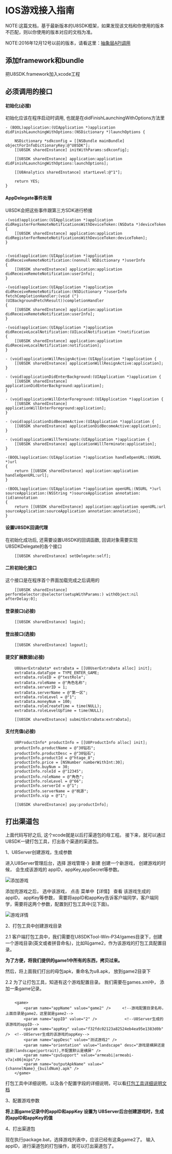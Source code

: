 IOS游戏接入指南
======

NOTE:这篇文档，基于最新版本的U8SDK框架，如果发现该文档和你使用的版本不匹配，则以你使用的版本对应的文档为准。

NOTE:2016年12月12号以前的版本，请看这里：[抽象层API调用](quickstart.md)

添加framework和bundle
-------

把U8SDK.framework加入xcode工程

必须调用的接口
-------

#### 初始化(必接)

初始化应该在程序启动时调用, 也就是在didFinishLaunchingWithOptions方法里

```
- (BOOL)application:(UIApplication *)application didFinishLaunchingWithOptions:(NSDictionary *)launchOptions {

    NSDictionary *sdkconfig = [[NSBundle mainBundle] objectForInfoDictionaryKey:@"U8SDK"];
    [[U8SDK sharedInstance] initWithParams:sdkconfig];
    
    [[U8SDK sharedInstance] application:application didFinishLaunchingWithOptions:launchOptions];
    
    [[U8Analytics sharedInstance] startLevel:@"1"];
    
    return YES;
}
```

#### AppDelegate事件处理

U8SDK会把这些事件跟第三方SDK进行桥接
```
-(void)application:(UIApplication *)application didRegisterForRemoteNotificationsWithDeviceToken:(NSData *)deviceToken
{
    [[U8SDK sharedInstance] application:application didRegisterForRemoteNotificationsWithDeviceToken:deviceToken];
}


-(void)application:(UIApplication *)application didReceiveRemoteNotification:(nonnull NSDictionary *)userInfo
{
    [[U8SDK sharedInstance] application:application didReceiveRemoteNotification:userInfo];
}

-(void)application:(UIApplication *)application didReceiveRemoteNotification:(NSDictionary *)userInfo fetchCompletionHandler:(void (^)(UIBackgroundFetchResult))completionHandler
{
    [[U8SDK sharedInstance] application:application didReceiveRemoteNotification:userInfo];
}

-(void)application:(UIApplication *)application didReceiveLocalNotification:(UILocalNotification *)notification
{
    [[U8SDK sharedInstance] application:application didReceiveLocalNotification:notification];
}

- (void)applicationWillResignActive:(UIApplication *)application {
    [[U8SDK sharedInstance] applicationWillResignActive:application];
}

- (void)applicationDidEnterBackground:(UIApplication *)application {
    [[U8SDK sharedInstance] applicationDidEnterBackground:application];
}

- (void)applicationWillEnterForeground:(UIApplication *)application {
    [[U8SDK sharedInstance] applicationWillEnterForeground:application];
}

- (void)applicationDidBecomeActive:(UIApplication *)application {
    [[U8SDK sharedInstance] applicationDidBecomeActive:application];
}

- (void)applicationWillTerminate:(UIApplication *)application {
    [[U8SDK sharedInstance] applicationWillTerminate:application];
}

-(BOOL)application:(UIApplication *)application handleOpenURL:(NSURL *)url
{
    return [[U8SDK sharedInstance] application:application handleOpenURL:url];
}

-(BOOL)application:(UIApplication *)application openURL:(NSURL *)url sourceApplication:(NSString *)sourceApplication annotation:(id)annotation
{
    return [[U8SDK sharedInstance] application:application openURL:url sourceApplication:sourceApplication annotation:annotation];
}
```

#### 设置U8SDK回调代理

在初始化成功后, 还需要设置U8SDK的回调函数, 回调对象需要实现U8SDKDelegate的各个接口

```
    [[U8SDK sharedInstance] setDelegate:self];
```

#### 二阶初始化接口

这个接口是在程序首个界面加载完成之后调用的
```
    [[U8SDK sharedInstance] performSelector:@selector(setupWithParams:) withObject:nil afterDelay:0];
```

#### 登录接口(必接)

```
    [[U8SDK sharedInstance] login];
```

#### 登出接口(选接)

```
    [[U8SDK sharedInstance] logout];
```

#### 提交扩展数据(必接)

```
    U8UserExtraData* extraData = [[U8UserExtraData alloc] init];
    extraData.dataType = TYPE_ENTER_GAME;
    extraData.roleID = @"testRole";
    extraData.roleName = @"角色名称";
    extraData.serverID = 1;
    extraData.serverName = @"第一区";
    extraData.roleLevel = @"1";
    extraData.moneyNum = 100;
    extraData.roleCreateTime = time(NULL);
    extraData.roleLevelUpTime = time(NULL);
    
    [[U8SDK sharedInstance] submitExtraData:extraData];
```

#### 支付充值(必接)

```
    U8ProductInfo* productInfo = [[U8ProductInfo alloc] init];
    productInfo.productName = @"30钻石";
    productInfo.productDesc = @"30钻石";
    productInfo.productId = @"htage_8";
    productInfo.price = [NSNumber numberWithInt:30];
    productInfo.buyNum = 30;
    productInfo.roleId = @"12345";
    productInfo.roleName = @"角色";
    productInfo.roleLevel = @"66";
    productInfo.serverId = @"1";
    productInfo.serverName = @"桃源";
    productInfo.vip = @"1";
    
    [[U8SDK sharedInstance] pay:productInfo];
```

打出渠道包
-------

上面代码写好之后, 这个xcode就是以后打渠道包的母工程。 接下来，就可以通过U8SDK一键打包工具，打出各个渠道的渠道包。

1、U8Server创建游戏，生成参数

进入U8Server管理后台，选择 游戏管理-》新建 创建一个新游戏， 创建游戏的时候， 会生成该游戏的 appID，appKey,appSecret等参数。

![添加游戏](images/u8server_add_game.png)

添加完游戏之后， 选中该游戏， 点击 菜单中【详情】 查看 该游戏生成的 appID， appKey等参数， 需要将appID和appKey告诉客户端同学，客户端同学，需要将这两个参数，配置到打包工具中(见下面)。

![游戏详情](images/u8server_game_detail.png)

2、打包工具中创建游戏目录


2.1 客户端打包工具中，我们需要在U8SDKTool-Win-P34/games目录下，创建一个游戏目录(英文或者拼音命名)，比如叫game2，作为该游戏的打包工具配置目录。

**为了方便，将我们提供的game1中所有的东西，拷贝过来。**

然后，将上面我们打出的母包apk，重命名为u8.apk， 放到game2目录下

2.2 为了让打包工具，知道有这个游戏配置目录。 我们需要在games.xml中， 添加一条game记录。

~~~~~~

    <game>
        <param name="appName" value="game2" />     <!--游戏配置目录名称，上面目录是game2，这里就是game2-->
        <param name="appID" value="2" />            <!--U8Server生成的该游戏的appID-->
        <param name="appKey" value="f32fdc02123a82524eb4ea95e1383d0b" />  <!--U8Server生成的该游戏的appKey-->
        <param name="appDesc" value="测试游戏2" />
        <param name="orientation" value="landscape" desc="游戏是横屏还是竖屏(landscape|portrait),不配置默认是横屏" />        
        <param name="cpuSupport" value="armeabi|armeabi-v7a|x86|mips"/>     
        <param name="outputApkName" value="{channelName}_{buildNum}.apk" />     
    </game>

~~~~~~

打包工具中详细说明，以及各个配置字段的详细说明，可以看[打包工具详细说明文档](android_package.md)

3、配置游戏参数

**将上面game记录中的appID和appKey 设置为 U8Server后台创建游戏时，生成的appID和appKey的值**

4、打出渠道包

现在执行package.bat，选择游戏列表中，应该已经有这条game2了。 输入appID，进行渠道包的打包操作，就可以打出渠道包了。



